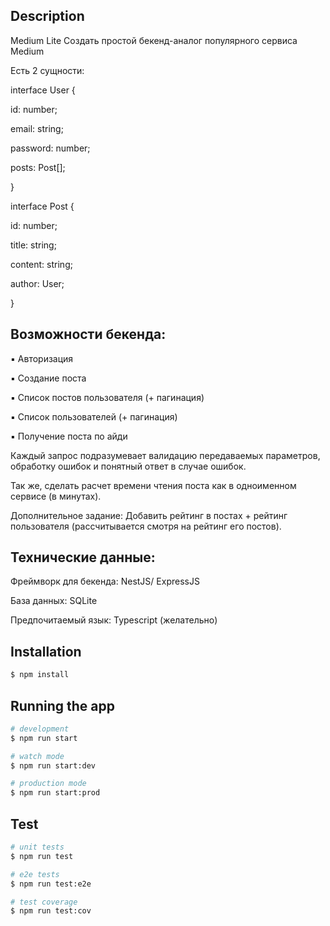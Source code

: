 ## Description

Medium Lite
Создать простой бекенд-аналог популярного сервиса Medium

Есть 2 сущности:

interface User {

id: number;

email: string;

password: number;

posts: Post[];

}

interface Post {

id: number;

title: string;

content: string;

author: User;

}


## Возможности бекенда:

▪️ Авторизация

▪️ Создание поста

▪️ Список постов пользователя (+ пагинация)

▪️ Список пользователей (+ пагинация)

▪️ Получение поста по айди


Каждый запрос подразумевает валидацию передаваемых параметров, обработку ошибок и понятный ответ в случае ошибок.

Так же, сделать расчет времени чтения поста как в одноименном сервисе (в минутах).

Дополнительное задание: Добавить рейтинг в постах + рейтинг пользователя (рассчитывается смотря на рейтинг его постов).

## Технические данные:

Фреймворк для бекенда: NestJS/  ExpressJS

База данных: SQLite

Предпочитаемый язык: Typescript (желательно)

## Installation

```bash
$ npm install
```

## Running the app

```bash
# development
$ npm run start

# watch mode
$ npm run start:dev

# production mode
$ npm run start:prod
```

## Test

```bash
# unit tests
$ npm run test

# e2e tests
$ npm run test:e2e

# test coverage
$ npm run test:cov
```
